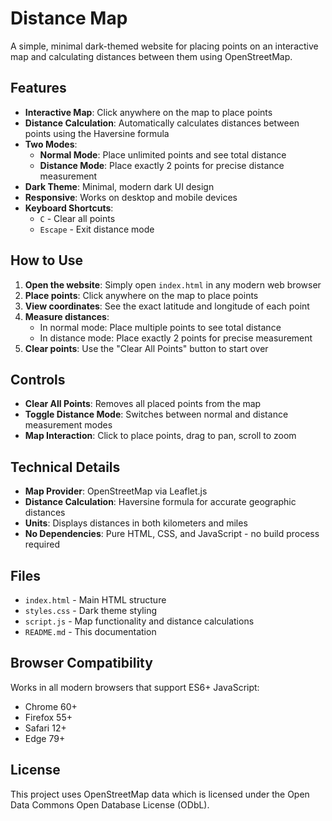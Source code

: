 # Distance Map

A simple, minimal dark-themed website for placing points on an interactive map and calculating distances between them using OpenStreetMap.

## Features

- **Interactive Map**: Click anywhere on the map to place points
- **Distance Calculation**: Automatically calculates distances between points using the Haversine formula
- **Two Modes**:
  - **Normal Mode**: Place unlimited points and see total distance
  - **Distance Mode**: Place exactly 2 points for precise distance measurement
- **Dark Theme**: Minimal, modern dark UI design
- **Responsive**: Works on desktop and mobile devices
- **Keyboard Shortcuts**: 
  - `C` - Clear all points
  - `Escape` - Exit distance mode

## How to Use

1. **Open the website**: Simply open `index.html` in any modern web browser
2. **Place points**: Click anywhere on the map to place points
3. **View coordinates**: See the exact latitude and longitude of each point
4. **Measure distances**: 
   - In normal mode: Place multiple points to see total distance
   - In distance mode: Place exactly 2 points for precise measurement
5. **Clear points**: Use the "Clear All Points" button to start over

## Controls

- **Clear All Points**: Removes all placed points from the map
- **Toggle Distance Mode**: Switches between normal and distance measurement modes
- **Map Interaction**: Click to place points, drag to pan, scroll to zoom

## Technical Details

- **Map Provider**: OpenStreetMap via Leaflet.js
- **Distance Calculation**: Haversine formula for accurate geographic distances
- **Units**: Displays distances in both kilometers and miles
- **No Dependencies**: Pure HTML, CSS, and JavaScript - no build process required

## Files

- `index.html` - Main HTML structure
- `styles.css` - Dark theme styling
- `script.js` - Map functionality and distance calculations
- `README.md` - This documentation

## Browser Compatibility

Works in all modern browsers that support ES6+ JavaScript:
- Chrome 60+
- Firefox 55+
- Safari 12+
- Edge 79+

## License

This project uses OpenStreetMap data which is licensed under the Open Data Commons Open Database License (ODbL).
